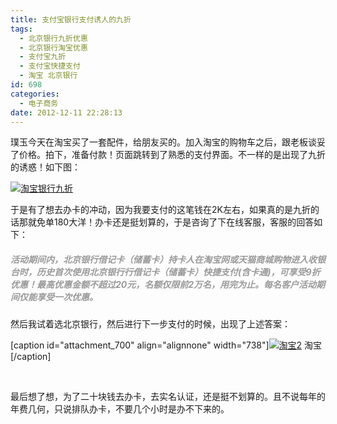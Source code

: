 ```yaml
---
title: 支付宝银行支付诱人的九折
tags:
  - 北京银行九折优惠
  - 北京银行淘宝优惠
  - 支付宝九折
  - 支付宝快捷支付
  - 淘宝 北京银行
id: 698
categories:
  - 电子商务
date: 2012-12-11 22:28:13
---
```


璞玉今天在淘宝买了一套配件，给朋友买的。加入淘宝的购物车之后，跟老板谈妥了价格。拍下，准备付款！页面跳转到了熟悉的支付界面。不一样的是出现了九折的诱惑！如下图：

[![](http://www.pooy.net/wp-content/uploads/2012/12/taobao.jpg "淘宝银行九折")](http://www.pooy.net/wp-content/uploads/2012/12/taobao.jpg)

<dl id="attachment_699" class="wp-caption alignnone" style="width: 763px;"><dt class="wp-caption-dt"></dt><dd class="wp-caption-dd"></dd></dl>于是有了想去办卡的冲动，因为我要支付的这笔钱在2K左右，如果真的是九折的话那就免单180大洋！办卡还是挺划算的，于是咨询了下在线客服，客服的回答如下：

##### <span style="color: #999999;">活动期间内，北京银行借记卡（储蓄卡）持卡人在淘宝网或天猫商城购物进入收银台时，历史首次使用北京银行行借记卡（储蓄卡）快捷支付(含卡通)，可享受9折优惠！最高优惠金额不超过20元，名额仅限前2万名，用完为止。每名客户活动期间仅能享受一次优惠。</span>

然后我试着选北京银行，然后进行下一步支付的时候，出现了上述答案：

[caption id="attachment_700" align="alignnone" width="738"][![](http://www.pooy.net/wp-content/uploads/2012/12/淘宝2.jpg "淘宝2")](http://www.pooy.net/wp-content/uploads/2012/12/淘宝2.jpg) 淘宝[/caption]

&nbsp;

最后想了想，为了二十块钱去办卡，去实名认证，还是挺不划算的。且不说每年的年费几何，只说排队办卡，不要几个小时是办不下来的。